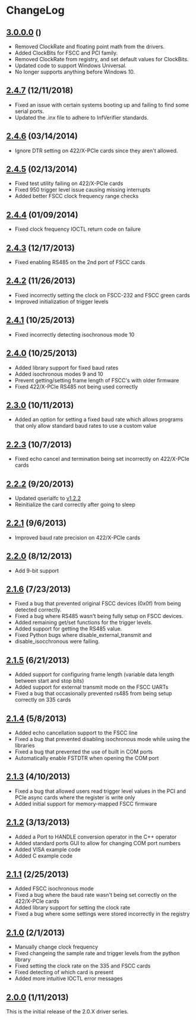 # ChangeLog

## [3.0.0.0](https://github.com/commtech/serialfc-windows/releases/tag/v3.0.0.0) ()
- Removed ClockRate and floating point math from the drivers.
- Added ClockBits for FSCC and PCI family.
- Removed ClockRate from registry, and set default values for ClockBits.
- Updated code to support Windows Universal.
- No longer supports anything before Windows 10.

## [2.4.7](https://github.com/commtech/serialfc-windows/releases/tag/v2.4.6) (12/11/2018)
- Fixed an issue with certain systems booting up and failing to find some serial ports.
- Updated the .inx file to adhere to InfVerifier standards.

## [2.4.6](https://github.com/commtech/serialfc-windows/releases/tag/v2.4.6) (03/14/2014)
- Ignore DTR setting on 422/X-PCIe cards since they aren't allowed.

## [2.4.5](https://github.com/commtech/serialfc-windows/releases/tag/v2.4.5) (02/13/2014)
- Fixed test utility failing on 422/X-PCIe cards
- Fixed 950 trigger level issue causing missing interrupts
- Added better FSCC clock frequency range checks

## [2.4.4](https://github.com/commtech/serialfc-windows/releases/tag/v2.4.4) (01/09/2014)
- Fixed clock frequency IOCTL return code on failure

## [2.4.3](https://github.com/commtech/serialfc-windows/releases/tag/v2.4.3) (12/17/2013)
- Fixed enabling RS485 on the 2nd port of FSCC cards

## [2.4.2](https://github.com/commtech/serialfc-windows/releases/tag/v2.4.2) (11/26/2013)
- Fixed incorrectly setting the clock on FSCC-232 and FSCC green cards
- Improved initialization of trigger levels

## [2.4.1](https://github.com/commtech/serialfc-windows/releases/tag/v2.4.1) (10/25/2013)
- Fixed incorrectly detecting isochronous mode 10

## [2.4.0](https://github.com/commtech/serialfc-windows/releases/tag/v2.4.0) (10/25/2013)
- Added library support for fixed baud rates
- Added isochronous modes 9 and 10
- Prevent getting/setting frame length of FSCC's with older firmware
- Fixed 422/X-PCIe RS485 not being used correctly

## [2.3.0](https://github.com/commtech/serialfc-windows/releases/tag/v2.3.0) (10/11/2013)
- Added an option for setting a fixed baud rate which allows programs that only allow standard baud rates to use a custom value

## [2.2.3](https://github.com/commtech/serialfc-windows/releases/tag/v2.2.3) (10/7/2013)
- Fixed echo cancel and termination being set incorrectly on 422/X-PCIe cards

## [2.2.2](https://github.com/commtech/serialfc-windows/releases/tag/v2.2.2) (9/20/2013)
- Updated qserialfc to
[v1.2.2](https://github.com/commtech/qserialfc/releases/tag/v1.2.2)
- Reinitialize the card correctly after going to sleep

## [2.2.1](https://github.com/commtech/serialfc-windows/releases/tag/v2.2.1) (9/6/2013)
- Improved baud rate precision on 422/X-PCIe cards

## [2.2.0](https://github.com/commtech/serialfc-windows/releases/tag/v2.2.0) (8/12/2013)
- Add 9-bit support

## [2.1.6](https://github.com/commtech/serialfc-windows/releases/tag/v2.1.6) (7/23/2013)
- Fixed a bug that prevented original FSCC devices (0x0f) from being detected correctly.
- Fixed a bug where RS485 wasn't being fully setup on FSCC devices.
- Added remaining get/set functions for the trigger levels.
- Added support for getting the RS485 value.
- Fixed Python bugs where disable_external_transmit and
- disable_isocchronous were failing.

## [2.1.5](https://github.com/commtech/serialfc-windows/releases/tag/v2.1.5) (6/21/2013)
- Added support for configuring frame length (variable data length between start and stop bits)
- Added support for external transmit mode on the FSCC UARTs
- Fixed a bug that occasionally prevented rs485 from being setup correctly on 335 cards

## [2.1.4](https://github.com/commtech/serialfc-windows/releases/tag/v2.1.4) (5/8/2013)
- Added echo cancellation support to the FSCC line
- Fixed a bug that prevented disabling isochronous mode while using the libraries
- Fixed a bug that prevented the use of built in COM ports
- Automatically enable FSTDTR when opening the COM port

## [2.1.3](https://github.com/commtech/serialfc-windows/releases/tag/v2.1.3) (4/10/2013)
- Fixed a bug that allowed users read trigger level values in the PCI and PCIe async cards where the register is write only
- Added initial support for memory-mapped FSCC firmware

## [2.1.2](https://github.com/commtech/serialfc-windows/releases/tag/v2.1.2) (3/13/2013)
- Added a Port to HANDLE conversion operator in the C++ operator
- Added standard ports GUI to allow for changing COM port numbers
- Added VISA example code
- Added C example code

## [2.1.1](https://github.com/commtech/serialfc-windows/releases/tag/v2.1.1) (2/25/2013)
- Added FSCC isochronous mode
- Fixed a bug where the baud rate wasn't being set correctly on the 422/X-PCIe cards
- Added library support for setting the clock rate
- Fixed a bug where some settings were stored incorrectly in the registry

## [2.1.0](https://github.com/commtech/serialfc-windows/releases/tag/v2.1.0) (2/1/2013)
- Manually change clock frequency
- Fixed changeing the sample rate and trigger levels from the python library
- Fixed setting the clock rate on the 335 and FSCC cards
- Fixed detecting of which card is present
- Added more intuitive IOCTL error messages

## [2.0.0](https://github.com/commtech/serialfc-windows/releases/tag/v2.0.0) (1/11/2013)
This is the initial release of the 2.0.X driver series.
